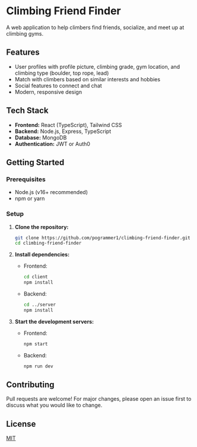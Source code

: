 # Climbing Friend Finder

A web application to help climbers find friends, socialize, and meet up at climbing gyms.

## Features
- User profiles with profile picture, climbing grade, gym location, and climbing type (boulder, top rope, lead)
- Match with climbers based on similar interests and hobbies
- Social features to connect and chat
- Modern, responsive design

## Tech Stack
- **Frontend:** React (TypeScript), Tailwind CSS
- **Backend:** Node.js, Express, TypeScript
- **Database:** MongoDB 
- **Authentication:** JWT or Auth0 

## Getting Started

### Prerequisites
- Node.js (v16+ recommended)
- npm or yarn

### Setup

1. **Clone the repository:**
   ```sh
   git clone https://github.com/pogrammer1/climbing-friend-finder.git
   cd climbing-friend-finder
   ```
2. **Install dependencies:**
   - Frontend:
     ```sh
     cd client
     npm install
     ```
   - Backend:
     ```sh
     cd ../server
     npm install
     ```

3. **Start the development servers:**
   - Frontend:
     ```sh
     npm start
     ```
   - Backend:
     ```sh
     npm run dev
     ```

## Contributing
Pull requests are welcome! For major changes, please open an issue first to discuss what you would like to change.

## License
[MIT](LICENSE)
